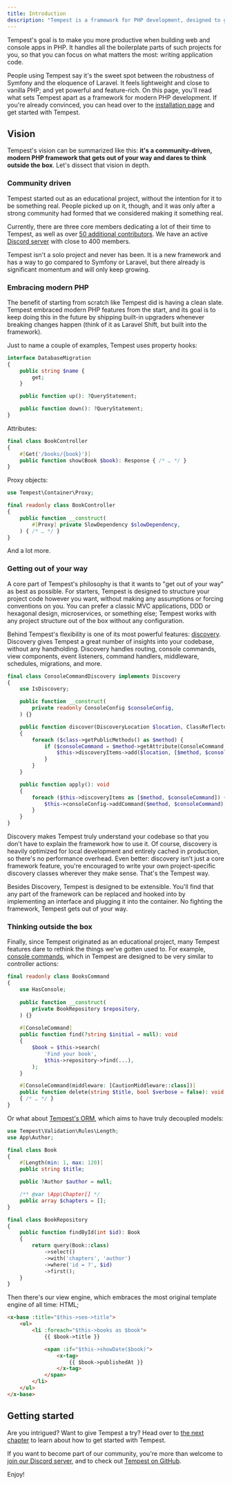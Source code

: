 ```yaml
---
title: Introduction
description: "Tempest is a framework for PHP development, designed to get out of your way. Its core philosophy is to help you focus on your application code, without being bothered hand-holding the framework."
---
```


Tempest's goal is to make you more productive when building web and console apps in PHP. It handles all the boilerplate parts of such projects for you, so that you can focus on what matters the most: writing application code.

People using Tempest say it's the sweet spot between the robustness of Symfony and the eloquence of Laravel. It feels lightweight and close to vanilla PHP; and yet powerful and feature-rich. On this page, you'll read what sets Tempest apart as a framework for modern PHP development. If you're already convinced, you can head over to the [installation page](../0-getting-started/02-installation.md) and get started with Tempest.

## Vision

Tempest's vision can be summarized like this: **it's a community-driven, modern PHP framework that gets out of your way and dares to think outside the box**. Let's dissect that vision in depth.

### Community driven

Tempest started out as an educational project, without the intention for it to be something real. People picked up on it, though, and it was only after a strong community had formed that we considered making it something real.

Currently, there are three core members dedicating a lot of their time to Tempest, as well as over [50 additional contributors](https://github.com/tempestphp/tempest-framework). We have an active [Discord server](/discord) with close to 400 members.

Tempest isn't a solo project and never has been. It is a new framework and has a way to go compared to Symfony or Laravel, but there already is significant momentum and will only keep growing.

### Embracing modern PHP

The benefit of starting from scratch like Tempest did is having a clean slate. Tempest embraced modern PHP features from the start, and its goal is to keep doing this in the future by shipping built-in upgraders whenever breaking changes happen (think of it as Laravel Shift, but built into the framework).

Just to name a couple of examples, Tempest uses property hooks:

```php
interface DatabaseMigration
{
    public string $name {
        get;
    }

    public function up(): ?QueryStatement;

    public function down(): ?QueryStatement;
}
```

Attributes:

```php
final class BookController
{
    #[Get('/books/{book}')]
    public function show(Book $book): Response { /* … */ }
}
```

Proxy objects:

```php
use Tempest\Container\Proxy;

final readonly class BookController
{
    public function __construct(
        #[Proxy] private SlowDependency $slowDependency,
    ) { /* … */ }
}
```

And a lot more.

### Getting out of your way

A core part of Tempest's philosophy is that it wants to "get out of your way" as best as possible. For starters, Tempest is designed to structure your project code however you want, without making any assumptions or forcing conventions on you. You can prefer a classic MVC applications, DDD or hexagonal design, microservices, or something else; Tempest works with any project structure out of the box without any configuration.

Behind Tempest's flexibility is one of its most powerful features: [discovery](../internals/discovery). Discovery gives Tempest a great number of insights into your codebase, without any handholding. Discovery handles routing, console commands, view components, event listeners, command handlers, middleware, schedules, migrations, and more.

```php
final class ConsoleCommandDiscovery implements Discovery
{
    use IsDiscovery;

    public function __construct(
        private readonly ConsoleConfig $consoleConfig,
    ) {}

    public function discover(DiscoveryLocation $location, ClassReflector $class): void
    {
        foreach ($class->getPublicMethods() as $method) {
            if ($consoleCommand = $method->getAttribute(ConsoleCommand::class)) {
                $this->discoveryItems->add($location, [$method, $consoleCommand]);
            }
        }
    }

    public function apply(): void
    {
        foreach ($this->discoveryItems as [$method, $consoleCommand]) {
            $this->consoleConfig->addCommand($method, $consoleCommand);
        }
    }
}
```

Discovery makes Tempest truly understand your codebase so that you don't have to explain the framework how to use it. Of course, discovery is heavily optimized for local development and entirely cached in production, so there's no performance overhead. Even better: discovery isn't just a core framework feature, you're encouraged to write your own project-specific discovery classes wherever they make sense. That's the Tempest way.

Besides Discovery, Tempest is designed to be extensible. You'll find that any part of the framework can be replaced and hooked into by implementing an interface and plugging it into the container. No fighting the framework, Tempest gets out of your way.

### Thinking outside the box

Finally, since Tempest originated as an educational project, many Tempest features dare to rethink the things we've gotten used to. For example, [console commands](../1-essentials/04-console-commands), which in Tempest are designed to be very similar to controller actions:

```php
final readonly class BooksCommand
{
    use HasConsole;
    
    public function __construct(
        private BookRepository $repository,
    ) {}
    
    #[ConsoleCommand]
    public function find(?string $initial = null): void
    {
        $book = $this->search(
            'Find your book',
            $this->repository->find(...),
        );
    }

    #[ConsoleCommand(middleware: [CautionMiddleware::class])]
    public function delete(string $title, bool $verbose = false): void 
    { /* … */ }
}
```

Or what about [Tempest's ORM](../1-essentials/03-database), which aims to have truly decoupled models:

```php 
use Tempest\Validation\Rules\Length;
use App\Author;

final class Book
{
    #[Length(min: 1, max: 120)]
    public string $title;

    public ?Author $author = null;

    /** @var \App\Chapter[] */
    public array $chapters = [];
}
```

```php
final class BookRepository
{
    public function findById(int $id): Book
    {
        return query(Book::class)
            ->select()
            ->with('chapters', 'author')
            ->where('id = ?', $id)
            ->first();
    }
}
```

Then there's our view engine, which embraces the most original template engine of all time: HTML;

```html
<x-base :title="$this->seo->title">
    <ul>
        <li :foreach="$this->books as $book">
            {{ $book->title }}

            <span :if="$this->showDate($book)">
                <x-tag>
                    {{ $book->publishedAt }}
                </x-tag>
            </span>
        </li>
    </ul>
</x-base>
```

## Getting started

Are you intrigued? Want to give Tempest a try? Head over to [the next chapter](../0-getting-started/02-installation.md) to learn about how to get started with Tempest.

If you want to become part of our community, you're more than welcome to [join our Discord server](/discord), and to check out [Tempest on GitHub](https://github.com/tempestphp/tempest-framework).

Enjoy!